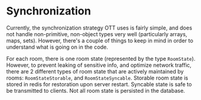 # Synchronization

Currently, the synchronization strategy OTT uses is fairly simple, and does not handle non-primitive, non-object types very well (particularly arrays, maps, sets). However, there's a couple of things to keep in mind in order to understand what is going on in the code.

For each room, there is one room state (represented by the type `RoomState`). However, to prevent leaking of sensitive info, and optimize network traffic, there are 2 different types of room state that are actively maintained by rooms: `RoomStateStorable`, and `RoomStateSyncable`. Storable room state is stored in redis for restoration upon server restart. Syncable state is safe to be transmitted to clients. Not all room state is persisted in the database.

